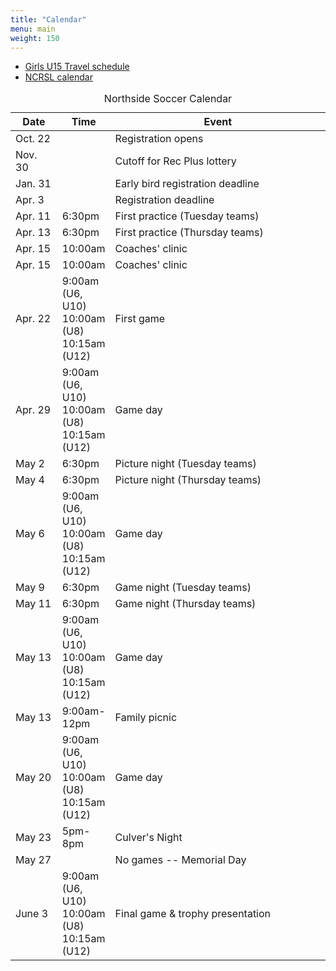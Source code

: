 ```yaml
---
title: "Calendar"
menu: main
weight: 150
---
```


<ul>
  <li><a href="http://events.gotsport.com/events/schedule.aspx?eventid=56646&FieldID=0&applicationID=3832646&action=Go">Girls U15 Travel schedule</a></li>
  <li><a href="http://events.gotsport.com/events/default.aspx?EventID=59343">NCRSL calendar</a>
</ul>

<table class="table">
	<caption align="top">Northside Soccer Calendar</caption>
    <thead>
	<tr>
	    <th width="15%">Date</th>
	    <th width="15%">Time</th>
	    <th width="70%">Event</th>
	</tr>
    </thead>
    <tbody>
	<tr>
	    <td>Oct. 22</td>
	    <td></td>
	    <td>Registration opens</td>
	</tr>
	<tr>
	    <td>Nov. 30</td>
	    <td></td>
	    <td>Cutoff for Rec Plus lottery</td>
	</tr>
	<tr>
	    <td>Jan. 31</td>
	    <td></td>
	    <td>Early bird registration deadline</td>
	</tr>
	<tr>
	    <td>Apr. 3</td>
	    <td></td>
	    <td>Registration deadline</td>
	</tr>
	<tr>
	    <td>Apr. 11</td>
	    <td>6:30pm</td>
	    <td>First practice (Tuesday teams)</td>
	</tr>
	<tr>
	    <td>Apr. 13</td>
	    <td>6:30pm</td>	    
	    <td>First practice (Thursday teams)</td>
	</tr>
	<tr>
	    <td>Apr. 15</td>
	    <td>10:00am</td>
	    <td>Coaches' clinic</td>
	</tr>
	<tr>
	    <td>Apr. 15</td>
	    <td>10:00am</td>	    
	    <td>Coaches' clinic</td>
	</tr>
	<tr>
	    <td>Apr. 22</td>
	    <td>
		9:00am (U6, U10)<br />
		10:00am (U8)<br />
		10:15am (U12)<br />
	    </td>
	    <td>First game</td>
	</tr>
	<tr>
	    <td>Apr. 29</td>
	    <td>
		9:00am (U6, U10)<br />
		10:00am (U8)<br />
		10:15am (U12)<br />
	    </td>	    
	    <td>Game day</td>
	</tr>
	<tr>
	    <td>May 2</td>
	    <td>6:30pm</td>
	    <td>Picture night (Tuesday teams)</td>
	</tr>
	<tr>
	    <td>May 4</td>
	    <td>6:30pm</td>	    
	    <td>Picture night (Thursday teams)</td>
	</tr>
	<tr>
	    <td>May 6</td>
	    <td>
		9:00am (U6, U10)<br />
		10:00am (U8)<br />
		10:15am (U12)<br />
	    </td>	    
	    <td>Game day</td>
	</tr>
	<tr>
	    <td>May 9</td>
	    <td>6:30pm</td>
	    <td>Game night (Tuesday teams)</td>
	</tr>
	<tr>
	    <td>May 11</td>
	    <td>6:30pm</td>
	    <td>Game night (Thursday teams)</td>
	</tr>
	<tr>
	    <td>May 13</td>
	    <td>
		9:00am (U6, U10)<br />
		10:00am (U8)<br />
		10:15am (U12)<br />
	    </td>	    
	    <td>Game day</td>
	</tr>
	<tr>
	    <td>May 13</td>
	    <td>9:00am-12pm</td>
	    <td>Family picnic</td>
	</tr>
	<tr>
	    <td>May 20</td>
	    <td>
		9:00am (U6, U10)<br />
		10:00am (U8)<br />
		10:15am (U12)<br />
	    </td>	    
	    <td>Game day</td>
	</tr>
	<tr>
	    <td>May 23</td>
	    <td>5pm-8pm</td>
	    <td>Culver's Night</td>
	</tr>
	<tr>
	    <td>May 27</td>
	    <td></td>
	    <td>No games -- Memorial Day</td>
	</tr>
	<tr>
	    <td>June 3</td>
	    <td>
		9:00am (U6, U10)<br />
		10:00am (U8)<br />
		10:15am (U12)<br />
	    </td>	    
	    <td>Final game &amp; trophy presentation</td>
	</tr>
    </tbody>
</table>
